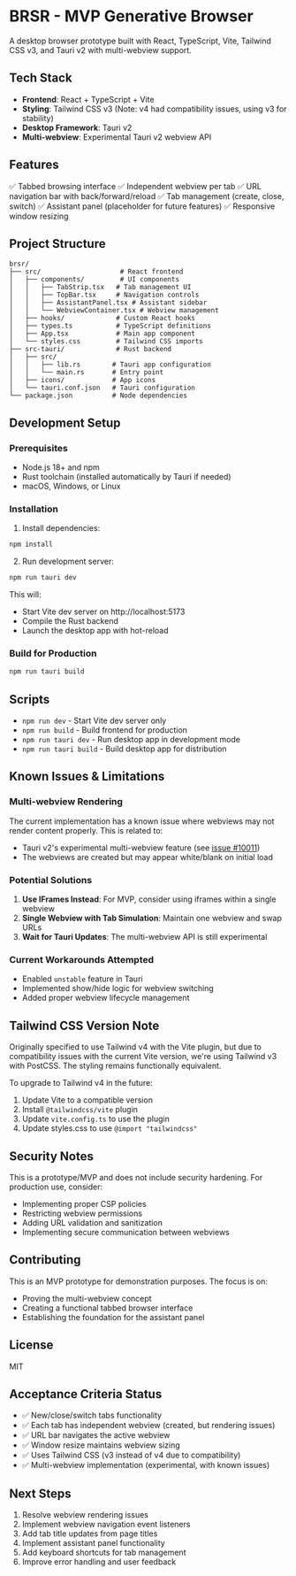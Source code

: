 # BRSR - MVP Generative Browser

A desktop browser prototype built with React, TypeScript, Vite, Tailwind CSS v3, and Tauri v2 with multi-webview support.

## Tech Stack

- **Frontend**: React + TypeScript + Vite
- **Styling**: Tailwind CSS v3 (Note: v4 had compatibility issues, using v3 for stability)
- **Desktop Framework**: Tauri v2
- **Multi-webview**: Experimental Tauri v2 webview API

## Features

✅ Tabbed browsing interface
✅ Independent webview per tab
✅ URL navigation bar with back/forward/reload
✅ Tab management (create, close, switch)
✅ Assistant panel (placeholder for future features)
✅ Responsive window resizing

## Project Structure

```
brsr/
├── src/                    # React frontend
│   ├── components/         # UI components
│   │   ├── TabStrip.tsx   # Tab management UI
│   │   ├── TopBar.tsx     # Navigation controls
│   │   ├── AssistantPanel.tsx # Assistant sidebar
│   │   └── WebviewContainer.tsx # Webview management
│   ├── hooks/             # Custom React hooks
│   ├── types.ts           # TypeScript definitions
│   ├── App.tsx            # Main app component
│   └── styles.css         # Tailwind CSS imports
├── src-tauri/             # Rust backend
│   ├── src/
│   │   ├── lib.rs        # Tauri app configuration
│   │   └── main.rs       # Entry point
│   ├── icons/            # App icons
│   └── tauri.conf.json   # Tauri configuration
└── package.json          # Node dependencies
```

## Development Setup

### Prerequisites

- Node.js 18+ and npm
- Rust toolchain (installed automatically by Tauri if needed)
- macOS, Windows, or Linux

### Installation

1. Install dependencies:
```bash
npm install
```

2. Run development server:
```bash
npm run tauri dev
```

This will:
- Start Vite dev server on http://localhost:5173
- Compile the Rust backend
- Launch the desktop app with hot-reload

### Build for Production

```bash
npm run tauri build
```

## Scripts

- `npm run dev` - Start Vite dev server only
- `npm run build` - Build frontend for production
- `npm run tauri dev` - Run desktop app in development mode
- `npm run tauri build` - Build desktop app for distribution

## Known Issues & Limitations

### Multi-webview Rendering
The current implementation has a known issue where webviews may not render content properly. This is related to:
- Tauri v2's experimental multi-webview feature (see [issue #10011](https://github.com/tauri-apps/tauri/issues/10011))
- The webviews are created but may appear white/blank on initial load

### Potential Solutions
1. **Use IFrames Instead**: For MVP, consider using iframes within a single webview
2. **Single Webview with Tab Simulation**: Maintain one webview and swap URLs
3. **Wait for Tauri Updates**: The multi-webview API is still experimental

### Current Workarounds Attempted
- Enabled `unstable` feature in Tauri
- Implemented show/hide logic for webview switching
- Added proper webview lifecycle management

## Tailwind CSS Version Note

Originally specified to use Tailwind v4 with the Vite plugin, but due to compatibility issues with the current Vite version, we're using Tailwind v3 with PostCSS. The styling remains functionally equivalent.

To upgrade to Tailwind v4 in the future:
1. Update Vite to a compatible version
2. Install `@tailwindcss/vite` plugin
3. Update `vite.config.ts` to use the plugin
4. Update styles.css to use `@import "tailwindcss"`

## Security Notes

This is a prototype/MVP and does not include security hardening. For production use, consider:
- Implementing proper CSP policies
- Restricting webview permissions
- Adding URL validation and sanitization
- Implementing secure communication between webviews

## Contributing

This is an MVP prototype for demonstration purposes. The focus is on:
- Proving the multi-webview concept
- Creating a functional tabbed browser interface
- Establishing the foundation for the assistant panel

## License

MIT

## Acceptance Criteria Status

- ✅ New/close/switch tabs functionality
- ✅ Each tab has independent webview (created, but rendering issues)
- ✅ URL bar navigates the active webview
- ✅ Window resize maintains webview sizing
- ✅ Uses Tailwind CSS (v3 instead of v4 due to compatibility)
- ✅ Multi-webview implementation (experimental, with known issues)

## Next Steps

1. Resolve webview rendering issues
2. Implement webview navigation event listeners
3. Add tab title updates from page titles
4. Implement assistant panel functionality
5. Add keyboard shortcuts for tab management
6. Improve error handling and user feedback
